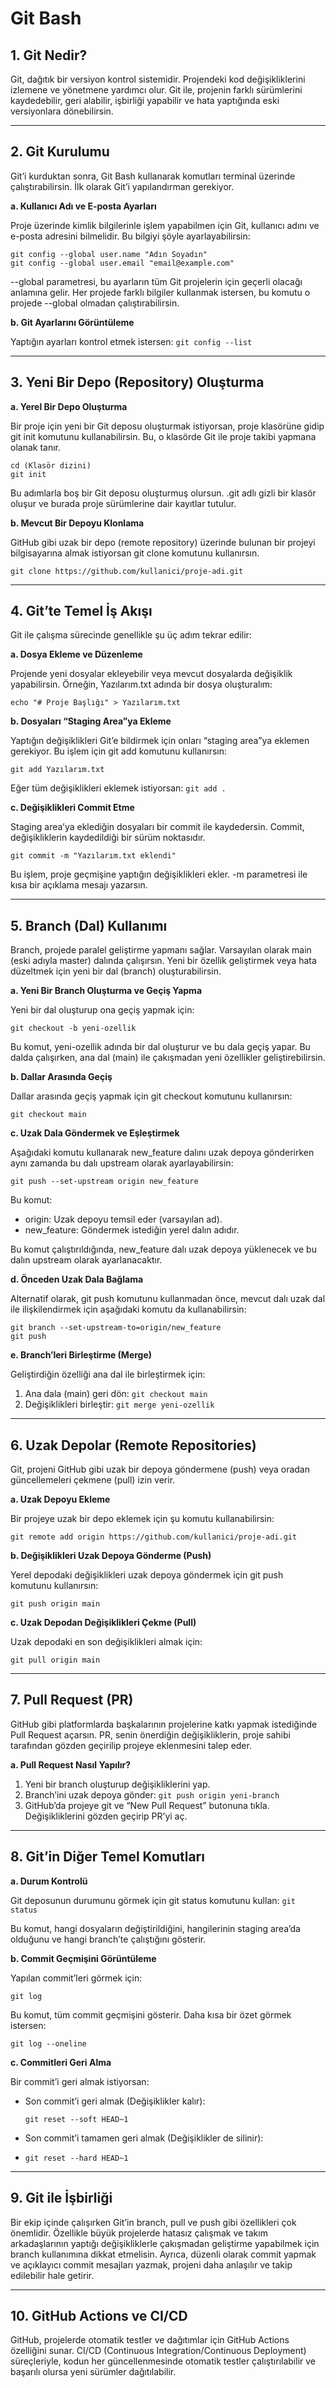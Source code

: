 # Git Bash

## 1. Git Nedir?

Git, dağıtık bir versiyon kontrol sistemidir. Projendeki kod değişikliklerini izlemene ve yönetmene yardımcı olur. Git ile, projenin farklı sürümlerini kaydedebilir, geri alabilir, işbirliği yapabilir ve hata yaptığında eski versiyonlara dönebilirsin.

---

## 2. Git Kurulumu

Git’i kurduktan sonra, Git Bash kullanarak komutları terminal üzerinde çalıştırabilirsin. İlk olarak Git’i yapılandırman gerekiyor.

**a. Kullanıcı Adı ve E-posta Ayarları**

Proje üzerinde kimlik bilgilerinle işlem yapabilmen için Git, kullanıcı adını ve e-posta adresini bilmelidir. Bu bilgiyi şöyle ayarlayabilirsin:
```
git config --global user.name "Adın Soyadın"
git config --global user.email "email@example.com"
```
--global parametresi, bu ayarların tüm Git projelerin için geçerli olacağı anlamına gelir. Her projede farklı bilgiler kullanmak istersen, bu komutu o projede --global olmadan çalıştırabilirsin.

**b. Git Ayarlarını Görüntüleme**

Yaptığın ayarları kontrol etmek istersen:
`git config --list`

---

## 3. Yeni Bir Depo (Repository) Oluşturma

**a. Yerel Bir Depo Oluşturma**

Bir proje için yeni bir Git deposu oluşturmak istiyorsan, proje klasörüne gidip git init komutunu kullanabilirsin. Bu, o klasörde Git ile proje takibi yapmana olanak tanır.
```
cd (Klasör dizini)
git init
```
Bu adımlarla boş bir Git deposu oluşturmuş olursun. .git adlı gizli bir klasör oluşur ve burada proje sürümlerine dair kayıtlar tutulur.

**b. Mevcut Bir Depoyu Klonlama**

GitHub gibi uzak bir depo (remote repository) üzerinde bulunan bir projeyi bilgisayarına almak istiyorsan git clone komutunu kullanırsın.

`git clone https://github.com/kullanici/proje-adi.git`

---

## 4. Git’te Temel İş Akışı

Git ile çalışma sürecinde genellikle şu üç adım tekrar edilir:

**a. Dosya Ekleme ve Düzenleme**

Projende yeni dosyalar ekleyebilir veya mevcut dosyalarda değişiklik yapabilirsin. Örneğin, Yazılarım.txt adında bir dosya oluşturalım:

`echo "# Proje Başlığı" > Yazılarım.txt`

**b. Dosyaları “Staging Area”ya Ekleme**

Yaptığın değişiklikleri Git’e bildirmek için onları “staging area”ya eklemen gerekiyor. Bu işlem için git add komutunu kullanırsın:

`git add Yazılarım.txt`

Eğer tüm değişiklikleri eklemek istiyorsan: `git add .`

**c. Değişiklikleri Commit Etme**

Staging area’ya eklediğin dosyaları bir commit ile kaydedersin. Commit, değişikliklerin kaydedildiği bir sürüm noktasıdır.

`git commit -m "Yazılarım.txt eklendi"`

Bu işlem, proje geçmişine yaptığın değişiklikleri ekler. -m parametresi ile kısa bir açıklama mesajı yazarsın.

---

## 5. Branch (Dal) Kullanımı

Branch, projede paralel geliştirme yapmanı sağlar. Varsayılan olarak main (eski adıyla master) dalında çalışırsın. Yeni bir özellik geliştirmek veya hata düzeltmek için yeni bir dal (branch) oluşturabilirsin.

**a. Yeni Bir Branch Oluşturma ve Geçiş Yapma**

Yeni bir dal oluşturup ona geçiş yapmak için:

`git checkout -b yeni-ozellik`

Bu komut, yeni-ozellik adında bir dal oluşturur ve bu dala geçiş yapar. Bu dalda çalışırken, ana dal (main) ile çakışmadan yeni özellikler geliştirebilirsin.

**b. Dallar Arasında Geçiş**

Dallar arasında geçiş yapmak için git checkout komutunu kullanırsın:

`git checkout main`

**c. Uzak Dala Göndermek ve Eşleştirmek**

Aşağıdaki komutu kullanarak new_feature dalını uzak depoya gönderirken aynı zamanda bu dalı upstream olarak ayarlayabilirsin:

`git push --set-upstream origin new_feature`

Bu komut:

- origin: Uzak depoyu temsil eder (varsayılan ad).
- new_feature: Göndermek istediğin yerel dalın adıdır.

Bu komut çalıştırıldığında, new_feature dalı uzak depoya yüklenecek ve bu dalın upstream olarak ayarlanacaktır.

**d. Önceden Uzak Dala Bağlama**

Alternatif olarak, git push komutunu kullanmadan önce, mevcut dalı uzak dal ile ilişkilendirmek için aşağıdaki komutu da kullanabilirsin:
```
git branch --set-upstream-to=origin/new_feature
git push
```

**e. Branch’leri Birleştirme (Merge)**

Geliştirdiğin özelliği ana dal ile birleştirmek için:

1. Ana dala (main) geri dön: `git checkout main`
2. Değişiklikleri birleştir: `git merge yeni-ozellik`

---

## 6. Uzak Depolar (Remote Repositories)

Git, projeni GitHub gibi uzak bir depoya göndermene (push) veya oradan güncellemeleri çekmene (pull) izin verir.

**a. Uzak Depoyu Ekleme**

Bir projeye uzak bir depo eklemek için şu komutu kullanabilirsin:

`git remote add origin https://github.com/kullanici/proje-adi.git`

**b. Değişiklikleri Uzak Depoya Gönderme (Push)**

Yerel depodaki değişiklikleri uzak depoya göndermek için git push komutunu kullanırsın:

`git push origin main`

**c. Uzak Depodan Değişiklikleri Çekme (Pull)**

Uzak depodaki en son değişiklikleri almak için:

`git pull origin main`

---

## 7. Pull Request (PR)

GitHub gibi platformlarda başkalarının projelerine katkı yapmak istediğinde Pull Request açarsın. PR, senin önerdiğin değişikliklerin, proje sahibi tarafından gözden geçirilip projeye eklenmesini talep eder.

**a. Pull Request Nasıl Yapılır?**

1. Yeni bir branch oluşturup değişikliklerini yap.
2. Branch’ini uzak depoya gönder: `git push origin yeni-branch`
3. GitHub’da projeye git ve “New Pull Request” butonuna tıkla. Değişikliklerini gözden geçirip PR’yi aç.

---

## 8. Git’in Diğer Temel Komutları

**a. Durum Kontrolü**

Git deposunun durumunu görmek için git status komutunu kullan:
`git status`

Bu komut, hangi dosyaların değiştirildiğini, hangilerinin staging area’da olduğunu ve hangi branch’te çalıştığını gösterir.

**b. Commit Geçmişini Görüntüleme**

Yapılan commit’leri görmek için:

`git log`

Bu komut, tüm commit geçmişini gösterir. Daha kısa bir özet görmek istersen:

`git log --oneline`

**c. Commitleri Geri Alma**

Bir commit’i geri almak istiyorsan:

- Son commit’i geri almak (Değişiklikler kalır):

  `git reset --soft HEAD~1`

- Son commit’i tamamen geri almak (Değişiklikler de silinir):
- 
  `git reset --hard HEAD~1`

---

## 9. Git ile İşbirliği

Bir ekip içinde çalışırken Git’in branch, pull ve push gibi özellikleri çok önemlidir. Özellikle büyük projelerde hatasız çalışmak ve takım arkadaşlarının yaptığı değişikliklerle çakışmadan geliştirme yapabilmek için branch kullanımına dikkat etmelisin. Ayrıca, düzenli olarak commit yapmak ve açıklayıcı commit mesajları yazmak, projeni daha anlaşılır ve takip edilebilir hale getirir.

---

## 10. GitHub Actions ve CI/CD

GitHub, projelerde otomatik testler ve dağıtımlar için GitHub Actions özelliğini sunar. CI/CD (Continuous Integration/Continuous Deployment) süreçleriyle, kodun her güncellenmesinde otomatik testler çalıştırılabilir ve başarılı olursa yeni sürümler dağıtılabilir.

